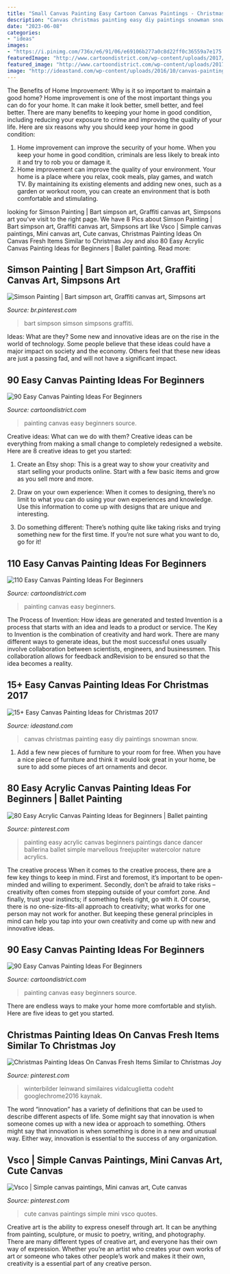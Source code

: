 ```yaml
---
title: "Small Canvas Painting Easy Cartoon Canvas Paintings - Christmas Painting Ideas On Canvas Fresh Items Similar To Christmas Joy"
description: "Canvas christmas painting easy diy paintings snowman snow"
date: "2023-06-08"
categories:
- "ideas"
images:
- "https://i.pinimg.com/736x/e6/91/06/e69106b277a0c8d22ff0c36559a7e175.jpg"
featuredImage: "http://www.cartoondistrict.com/wp-content/uploads/2017/06/Easy-Canvas-Painting-Ideas-For-Beginners3.jpg"
featured_image: "http://www.cartoondistrict.com/wp-content/uploads/2017/06/Easy-Canvas-Painting-Ideas-For-Beginners13-2.jpg"
image: "http://ideastand.com/wp-content/uploads/2016/10/canvas-paintings/canvas-paintings-for-christmas.jpg"
---
```



The Benefits of Home Improvement: Why is it so important to maintain a good home?
Home improvement is one of the most important things you can do for your home. It can make it look better, smell better, and feel better. There are many benefits to keeping your home in good condition, including reducing your exposure to crime and improving the quality of your life. Here are six reasons why you should keep your home in good condition: 
1. Home improvement can improve the security of your home. When you keep your home in good condition, criminals are less likely to break into it and try to rob you or damage it. 
2. Home improvement can improve the quality of your environment. Your home is a place where you relax, cook meals, play games, and watch TV. By maintaining its existing elements and adding new ones, such as a garden or workout room, you can create an environment that is both comfortable and stimulating. 

	

		
looking for Simson Painting | Bart simpson art, Graffiti canvas art, Simpsons art you've visit to the right page. We have 8 Pics about Simson Painting | Bart simpson art, Graffiti canvas art, Simpsons art like Vsco | Simple canvas paintings, Mini canvas art, Cute canvas, Christmas Painting Ideas On Canvas Fresh Items Similar to Christmas Joy and also 80 Easy Acrylic Canvas Painting Ideas for Beginners | Ballet painting. Read more:
		
    
## Simson Painting | Bart Simpson Art, Graffiti Canvas Art, Simpsons Art

<img loading=lazy src="https://i.pinimg.com/736x/2f/a4/74/2fa474d099c64a95ad13eb769c2b5686.jpg" onerror="this.onerror=null;this.src='https://tse3.mm.bing.net/th?id=OIP.zPtcYYkIaJKxuC3y21O6VwHaLo&amp;pid=15.1';" alt="Simson Painting | Bart simpson art, Graffiti canvas art, Simpsons art">

_Source: br.pinterest.com_

>bart simpson simson simpsons graffiti. 

	

Ideas: What are they?
Some new and innovative ideas are on the rise in the world of technology. Some people believe that these ideas could have a major impact on society and the economy. Others feel that these new ideas are just a passing fad, and will not have a significant impact.

    
## 90 Easy Canvas Painting Ideas For Beginners

<img loading=lazy src="http://www.cartoondistrict.com/wp-content/uploads/2017/06/Easy-Canvas-Painting-Ideas-For-Beginners0081.jpg" onerror="this.onerror=null;this.src='https://tse1.mm.bing.net/th?id=OIP.COcEaRdl62JGyJq9TXr7QgHaI0&amp;pid=15.1';" alt="90 Easy Canvas Painting Ideas For Beginners">

_Source: cartoondistrict.com_

>painting canvas easy beginners source. 

	

Creative ideas: What can we do with them?
Creative ideas can be everything from making a small change to completely redesigned a website. Here are 8 creative ideas to get you started:
1. Create an Etsy shop: This is a great way to show your creativity and start selling your products online. Start with a few basic items and grow as you sell more and more.

2. Draw on your own experience: When it comes to designing, there’s no limit to what you can do using your own experiences and knowledge. Use this information to come up with designs that are unique and interesting.

3. Do something different: There’s nothing quite like taking risks and trying something new for the first time. If you’re not sure what you want to do, go for it!

    
## 110 Easy Canvas Painting Ideas For Beginners

<img loading=lazy src="http://www.cartoondistrict.com/wp-content/uploads/2017/06/Easy-Canvas-Painting-Ideas-For-Beginners13-2.jpg" onerror="this.onerror=null;this.src='https://tse1.mm.bing.net/th?id=OIP.vgtZPkqrZPacRsyF5MG2MQHaNK&amp;pid=15.1';" alt="110 Easy Canvas Painting Ideas For Beginners">

_Source: cartoondistrict.com_

>painting canvas easy beginners. 

	

The Process of Invention: How ideas are generated and tested
Invention is a process that starts with an idea and leads to a product or service. The Key to Invention is the combination of creativity and hard work. There are many different ways to generate ideas, but the most successful ones usually involve collaboration between scientists, engineers, and businessmen. This collaboration allows for feedback andRevision to be ensured so that the idea becomes a reality.

    
## 15+ Easy Canvas Painting Ideas For Christmas 2017

<img loading=lazy src="http://ideastand.com/wp-content/uploads/2016/10/canvas-paintings/canvas-paintings-for-christmas.jpg" onerror="this.onerror=null;this.src='https://tse2.mm.bing.net/th?id=OIP.YuLMPjV_QFRDtJnMss9TDQHaQq&amp;pid=15.1';" alt="15+ Easy Canvas Painting Ideas for Christmas 2017">

_Source: ideastand.com_

>canvas christmas painting easy diy paintings snowman snow. 

	

1. Add a few new pieces of furniture to your room for free. When you have a nice piece of furniture and think it would look great in your home, be sure to add some pieces of art ornaments and decor.

    
## 80 Easy Acrylic Canvas Painting Ideas For Beginners | Ballet Painting

<img loading=lazy src="https://i.pinimg.com/736x/e4/f3/e4/e4f3e48d74acc56e07cfb7eeb7ff6064.jpg" onerror="this.onerror=null;this.src='https://tse4.mm.bing.net/th?id=OIP.C-TGuOyjZPaZ8Pfpzn67qQHaJ4&amp;pid=15.1';" alt="80 Easy Acrylic Canvas Painting Ideas for Beginners | Ballet painting">

_Source: pinterest.com_

>painting easy acrylic canvas beginners paintings dance dancer ballerina ballet simple marvellous freejupiter watercolor nature acrylics. 

	

The creative process
When it comes to the creative process, there are a few key things to keep in mind. First and foremost, it’s important to be open-minded and willing to experiment. Secondly, don’t be afraid to take risks – creativity often comes from stepping outside of your comfort zone. And finally, trust your instincts; if something feels right, go with it.
Of course, there is no one-size-fits-all approach to creativity; what works for one person may not work for another. But keeping these general principles in mind can help you tap into your own creativity and come up with new and innovative ideas.

    
## 90 Easy Canvas Painting Ideas For Beginners

<img loading=lazy src="http://www.cartoondistrict.com/wp-content/uploads/2017/06/Easy-Canvas-Painting-Ideas-For-Beginners3.jpg" onerror="this.onerror=null;this.src='https://tse3.mm.bing.net/th?id=OIP.zNQRTCHEgPGaBeUu6EiEpQHaJ4&amp;pid=15.1';" alt="90 Easy Canvas Painting Ideas For Beginners">

_Source: cartoondistrict.com_

>painting canvas easy beginners source. 

	

There are endless ways to make your home more comfortable and stylish. Here are five ideas to get you started.

    
## Christmas Painting Ideas On Canvas Fresh Items Similar To Christmas Joy

<img loading=lazy src="https://i.pinimg.com/736x/e6/91/06/e69106b277a0c8d22ff0c36559a7e175.jpg" onerror="this.onerror=null;this.src='https://tse3.mm.bing.net/th?id=OIP.peY7J112wlE3hiMFkpAIJwHaJ3&amp;pid=15.1';" alt="Christmas Painting Ideas On Canvas Fresh Items Similar to Christmas Joy">

_Source: pinterest.com_

>winterbilder leinwand similaires vidalcuglietta codeht googlechrome2016 kaynak. 

	

The word “innovation” has a variety of definitions that can be used to describe different aspects of life. Some might say that innovation is when someone comes up with a new idea or approach to something. Others might say that innovation is when something is done in a new and unusual way. Either way, innovation is essential to the success of any organization.

    
## Vsco | Simple Canvas Paintings, Mini Canvas Art, Cute Canvas

<img loading=lazy src="https://i.pinimg.com/736x/d1/0a/a4/d10aa46605f5e3485d65bf566a42a67e.jpg" onerror="this.onerror=null;this.src='https://tse3.mm.bing.net/th?id=OIP.GUb8uxzE1wwhhFKLDg8jxwHaJ4&amp;pid=15.1';" alt="Vsco | Simple canvas paintings, Mini canvas art, Cute canvas">

_Source: pinterest.com_

>cute canvas paintings simple mini vsco quotes. 

	

Creative art is the ability to express oneself through art. It can be anything from painting, sculpture, or music to poetry, writing, and photography. There are many different types of creative art, and everyone has their own way of expression. Whether you’re an artist who creates your own works of art or someone who takes other people’s work and makes it their own, creativity is a essential part of any creative person.

